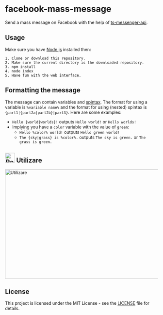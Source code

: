 # facebook-mass-message

Send a mass message on Facebook with the help of
[ts-messenger-api](https://github.com/makiprogrammer/ts-messenger-api).

## Usage

Make sure you have [Node.js](https://nodejs.org) installed then:

```
1. Clone or download this repository.
2. Make sure the current directory is the downloaded repository.
3. npm install
4. node index
5. Have fun with the web interface.
```

## Formatting the message

The message can contain variables and [spintax](http://umstrategies.com/what-is-spintax). The format
for using a variable is `%variable name%` and the format for using (nested) spintax is
`{part1|{part2a|part2b}|part3}`. Here are some examples:

- `Hello {world|worlds}!` outputs `Hello world!` or `Hello worlds!`
- Implying you have a `color` variable with the value of `green`:
  - `Hello %color% world!` outputs `Hello green world!`
  - `The {sky|grass} is %color%.` outputs `The sky is green.` or `The grass is green.`

## <img src="https://emojipedia-us.s3.dualstack.us-west-1.amazonaws.com/thumbs/120/apple/198/flag-for-romania_1f1f7-1f1f4.png" alt="Romania" title="Romania" width="32" height="32" /> Utilizare

<a href="http://www.youtube.com/watch?v=-r09dm2GgwU"><img src="https://user-images.githubusercontent.com/51804529/90344680-84d1ae00-e024-11ea-8d69-95aaa7ead1b6.png" alt="Utilizare" title="Utilizare" width="640" height="360" /></a>

## License

This project is licensed under the MIT License - see the [LICENSE](LICENSE) file for details.
